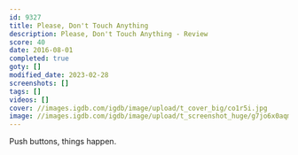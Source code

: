 ```yaml
---
id: 9327
title: Please, Don't Touch Anything
description: Please, Don't Touch Anything - Review
score: 40
date: 2016-08-01
completed: true
goty: []
modified_date: 2023-02-28
screenshots: []
tags: []
videos: []
cover: //images.igdb.com/igdb/image/upload/t_cover_big/co1r5i.jpg
image: //images.igdb.com/igdb/image/upload/t_screenshot_huge/g7jo6x0aqmg8mufolwxn.jpg
---
```

Push buttons, things happen.